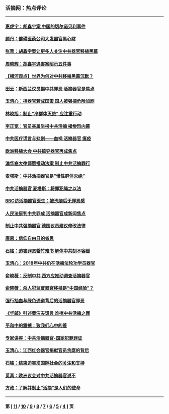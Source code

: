 ### 活摘网：热点评论
---
#### [惠虎宇：胡鑫宇案 中国的切尔诺贝利事件](../../pages/nf5879/n13942916.md?04080430) 
#### [颜丹：健耕医药公司大发器官黑心财](../../pages/nf5879/n13940134.md?04080430) 
#### [张菁：胡鑫宇案让更多人关注中共器官移植黑幕](../../pages/nf5879/n13929073.md?04080430) 
#### [周晓辉：胡鑫宇遇害案昭示五件事](../../pages/nf5879/n13921870.md?04080430) 
#### [【横河观点】世界为何对中共移植黑幕沉默？](../../pages/nf5879/n13244249.md?04080430) 
#### [田云：新西兰议员揭中共罪恶 活摘器官是焦点](../../pages/nf5879/n13070629.md?04080430) 
#### [玉清心：捐器官若成国策 国人被强摘危险加剧](../../pages/nf5879/n12802713.md?04080430) 
#### [林晓旭：制止“冷群体灭绝” 应注重行动](../../pages/nf5879/n12779736.md?04080430) 
#### [李正宽：官员亲属举报中共活摘 揭惨烈内幕](../../pages/nf5879/n12684490.md?04080430) 
#### [中共医疗谎言与悲剧——血祸 活摘器官 瘟疫](../../pages/nf5879/n12372103.md?04080430) 
#### [欧洲移植大会 中共掠夺器官再成焦点](../../pages/nf5879/n11538883.md?04080430) 
#### [澳华裔大律师愿推动法案 制止中共活摘罪行](../../pages/nf5879/n11377039.md?04080430) 
#### [麦塔斯：中共活摘器官是“慢性群体灭绝”](../../pages/nf5879/n11350529.md?04080430) 
#### [中共活摘器官 麦塔斯：将罪犯绳之以法](../../pages/nf5879/n11347973.md?04080430) 
#### [BBC访活摘器官医生：被洗脑后无罪恶感](../../pages/nf5879/n11335935.md?04080430) 
#### [人民法庭判中共罪成 活摘器官成新闻焦点](../../pages/nf5879/n11331578.md?04080430) 
#### [制止中共强摘器官 德国议员建议修改法律](../../pages/nf5879/n11249451.md?04080430) 
#### [唐恩：信仰自由日的省思](../../pages/nf5879/n11003525.md?04080430) 
#### [石铭：迫害罪恶罄竹难书  解体中共刻不容缓](../../pages/nf5879/n10942855.md?04080430) 
#### [玉清心：2018年中共仍在活摘法轮功学员器官](../../pages/nf5879/n10914646.md?04080430) 
#### [俞晓薇：反制中共 西方应推动调查活摘器官](../../pages/nf5879/n10794671.md?04080430) 
#### [俞晓薇：杀人犯监督器官移植是“中国经验”？](../../pages/nf5879/n10466427.md?04080430) 
#### [强行抽血与绿色通道背后的活摘器官罪恶](../../pages/nf5879/n10004708.md?04080430) 
#### [《华邮》引述黄洁夫谎言 难掩中共活摘之罪](../../pages/nf5879/n9642309.md?04080430) 
#### [平和中的震撼：致我们心中的善](../../pages/nf5879/n9021123.md?04080430) 
#### [专家讲座：中共活摘器官-国家犯罪罪证](../../pages/nf5879/n8828153.md?04080430) 
#### [玉清心：江西红会器官捐献官员贪腐的背后](../../pages/nf5879/n8522122.md?04080430) 
#### [石铭：结束迫害须国际社会的关注和支持](../../pages/nf5879/n8443497.md?04080430) 
#### [觅真：欧洲议会对中共活摘器官说不](../../pages/nf5879/n8337486.md?04080430) 
#### [方政：了解并制止“活摘”是人们的使命](../../pages/nf5879/n8329214.md?04080430) 

---
#### 第 [ [11](./11.md?04080430) / [10](./10.md?04080430) / [9](./9.md?04080430) / [8](./8.md?04080430) / [7](./7.md?04080430) / [6](./6.md?04080430) / [5](./5.md?04080430) / [4](./4.md?04080430) ] 页
